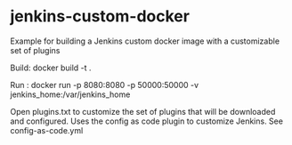 # jenkins-custom-docker

Example for building a Jenkins custom docker image with a customizable set of plugins

Build:  docker build -t <tag-name> .
  
Run  : docker run -p 8080:8080 -p 50000:50000 -v jenkins_home:/var/jenkins_home <tag-name>
  
Open plugins.txt to customize the set of plugins that will be downloaded and configured.  Uses the config as code plugin to customize Jenkins.  See config-as-code.yml
